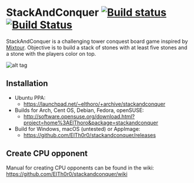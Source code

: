 # StackAndConquer [![Build status](https://ci.appveyor.com/api/projects/status/7dluq45hv378t1t9/branch/master?svg=true)](https://ci.appveyor.com/project/ElTh0r0/stackandconquer/branch/master) [![Build Status](https://travis-ci.org/ElTh0r0/stackandconquer.svg?branch=master)](https://travis-ci.org/ElTh0r0/stackandconquer)
StackAndConquer is a challenging tower conquest board game inspired by [Mixtour](https://spielstein.com/games/mixtour). Objective is to build a stack of stones with at least five stones and a stone with the players color on top.

![alt tag](https://cn.pling.com/img/9/5/0/5/02fedfd6068b725a0ca594d013cd221f95eb.png)

## Installation
* Ubuntu PPA:
  * https://launchpad.net/~elthoro/+archive/stackandconquer
* Builds for Arch, Cent OS, Debian, Fedora, openSUSE:
  * http://software.opensuse.org/download.html?project=home%3AElThoro&package=stackandconquer
* Build for Windows, macOS (untested) or AppImage:
  * https://github.com/ElTh0r0/stackandconquer/releases

## Create CPU opponent
Manual for creating CPU opponents can be found in the wiki: https://github.com/ElTh0r0/stackandconquer/wiki
